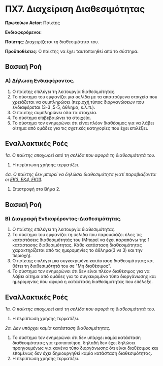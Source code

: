 # ΠΧ7. Διαχείριση Διαθεσιμότητας  
**Πρωτεύων Actor**: Παίκτης

**Ενδιαφερόμενοι**:

**Παίκτης**: Διαχειρίζεται τη διαθεσιμότητα του.

**Προϋποθέσεις**: 
 Ο παίκτης να έχει ταυτοποιηθεί από το σύστημα.

## Βασική Ροή

### Α) Δήλωση Ενδιαφέροντος.
1. Ο παίκτης επιλέγει τη λειτουργία διαθεσιμότητας.
2. Το σύστημα του εμφανίζει μια σελίδα με τα απαιτούμενα στοιχεία που χρειάζεται να συμπληρώσει (περιοχή,τύπος διοργανώσεων που ενδιαφέρεται (3-3 ,5-5, άθλημα, κ.λ.π.).
3. Ο παίκτης συμπληρώνει όλα τα στοιχεία.
4. Το σύστημα επιβεβαιώνει τα στοιχεία.
5. Το σύστημα τον ενημερώνει ότι είναι πλέον διαθέσιμος για να λάβει αίτημα από ομάδες για τις σχετικές κατηγορίες που έχει επιλέξει.


## Εναλλακτικές Ροές

*1α. Ο παίκτης αποχωρεί από τη σελίδα που αφορά τη διαθεσιμότητά του.*

1. Η περίπτωση χρήσης τερματίζει.

*4α. Ο παίκτης δεν μπορεί να δηλώσει διαθεσιμότητα γιατί παραβιάζονται οι [ΕΚ3, ΕΚ4, ΕΚ13](software-requirements.md#business-rules).*
1. Επιστροφή στο Βήμα 2.


## Βασική Ροή

### Β) Διαγραφή Ενδιαφέροντος-Διαθεσιμότητας.
1. Ο παίκτης επιλέγει τη λειτουργία διαθεσιμότητας.
2. Το σύστημα του εμφανίζει τη σελίδα που παρουσιάζει όλες τις καταστάσεις διαθεσιμότητάς του (Μπορεί να έχει παραπάνω της 1 κατάστασης διαθεσιμότητας. Κάθε κατάσταση διαθεσιμότητας χαρακτηρίζεται από τις ημερομηνίες το άθλημα(3 vs 3) και την περιοχή).
3. Ο παίκτης επιλέγει μια συγκεκριμένη κατάσταση διαθεσιμότητας και θέτει τη διαθεσιμότητά του σε "Μη διαθέσιμος".
5. Το σύστημα τον ενημερώνει ότι δεν είναι πλέον διαθέσιμος για να λάβει αίτημα από ομάδες για το συγκεκριμένο τύπο διοργάνωσης και ημερομηνίες που αφορά η κατάσταση διαθεσιμότητας που επέλεξε.


## Εναλλακτικές Ροές

*1α. Ο παίκτης αποχωρεί από τη σελίδα που αφορά τη διαθεσιμότητά του.*

1. Η περίπτωση χρήσης τερματίζει.

*2α. Δεν υπάρχει καμία κατάσταση διαθεσιμότητας.*

1. Το σύστημα τον ενημερώνει ότι δεν υπάρχει καμία κατάσταση διαθεσιμότητας για τροποποίηση, δηλαδή δεν έχει δηλώσει προηγουμένως για κανένα τύπο διοργάνωσης ότι είναι διαθέσιμος και επομένως δεν έχει δημιουργηθεί καμία κατάσταση διαθεσιμότητας.
2. Η περίπτωση χρήσης τερματίζει.




